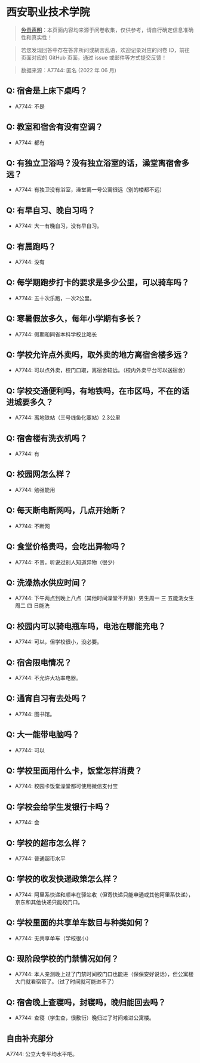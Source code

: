 # 西安职业技术学院

> [免责声明](https://colleges.chat/#_3)：本页面内容均来源于问卷收集，仅供参考，请自行确定信息准确性和真实性！

> 若您发现回答中存在答非所问或胡言乱语，欢迎记录对应的问卷 ID，前往页面对应的 GitHub 页面，通过 issue 或邮件等方式提交反馈！

> 数据来源：A7744: 匿名 (2022 年 06 月)

## Q: 宿舍是上床下桌吗？

- A7744: 不是

## Q: 教室和宿舍有没有空调？

- A7744: 都有

## Q: 有独立卫浴吗？没有独立浴室的话，澡堂离宿舍多远？

- A7744: 有独卫没有浴室，澡堂离一号公寓很远（别的楼都不远）

## Q: 有早自习、晚自习吗？

- A7744: 大一有晚自习，没有早自习。

## Q: 有晨跑吗？

- A7744: 没有

## Q: 每学期跑步打卡的要求是多少公里，可以骑车吗？

- A7744: 五十次乐跑，一次2公里。

## Q: 寒暑假放多久，每年小学期有多长？

- A7744: 假期和同省本科学校比略长

## Q: 学校允许点外卖吗，取外卖的地方离宿舍楼多远？

- A7744: 可以点外卖，校门口取，离宿舍较远。（校内外卖平台可以送宿舍）

## Q: 学校交通便利吗，有地铁吗，在市区吗，不在的话进城要多久？

- A7744: 离地铁站（三号线鱼化寨站）2.3公里

## Q: 宿舍楼有洗衣机吗？

- A7744: 有

## Q: 校园网怎么样？

- A7744: 勉强能用

## Q: 每天断电断网吗，几点开始断？

- A7744: 不断网

## Q: 食堂价格贵吗，会吃出异物吗？

- A7744: 不贵，听说过别人知道异物（很少）

## Q: 洗澡热水供应时间？

- A7744: 下午两点到晚上八点（其他时间澡堂不开放）男生周一 三 五能洗女生周二 四 日能洗

## Q: 校园内可以骑电瓶车吗，电池在哪能充电？

- A7744: 可以，但学校很小，没必要。

## Q: 宿舍限电情况？

- A7744: 不允许大功率电器。

## Q: 通宵自习有去处吗？

- A7744: 图书馆。

## Q: 大一能带电脑吗？

- A7744: 可以

## Q: 学校里面用什么卡，饭堂怎样消费？

- A7744: 校园卡饭堂澡堂都可使用微信支付宝

## Q: 学校会给学生发银行卡吗？

- A7744: 会

## Q: 学校的超市怎么样？

- A7744: 普通超市水平

## Q: 学校的收发快递政策怎么样？

- A7744: 阿里系快递和顺丰在驿站收（但寄快递只能申通或其他阿里系快递），京东和其他快递只能校门口。

## Q: 学校里面的共享单车数目与种类如何？

- A7744: 无共享单车（学校很小）

## Q: 现阶段学校的门禁情况如何？

- A7744: 本人亲测晚上过了门禁时间校门口也能进（保保安好说话），但公寓楼大门就看宿管了。（过了时间就可能进不了）

## Q: 宿舍晚上查寝吗，封寝吗，晚归能回去吗？

- A7744: 查寝（学生查，很敷衍）晚归过了时间难进公寓楼。

## 自由补充部分

A7744: 公立大专平均水平吧。